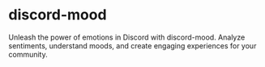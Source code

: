 # discord-mood
Unleash the power of emotions in Discord with discord-mood. Analyze sentiments, understand moods, and create engaging experiences for your community.
